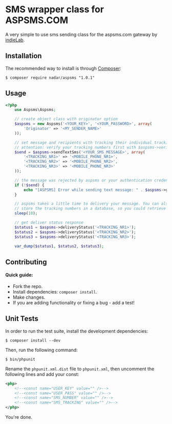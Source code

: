 SMS wrapper class for ASPSMS.COM
================

A very simple to use sms sending class for the aspsms.com gateway by
[indieLab](http://www.indielab.ch).

Installation
------------

The recommended way to install is through
[Composer](http://getcomposer.org):

```
$ composer require nadar/aspsms "1.0.1"
```

Usage
-----------

``` php
<?php
    use Aspsms\Aspsms;

    // create object class with originator option
    $aspsms = new Aspsms('<YOUR_KEY>', '<YOUR_PASSWORD>', array(
        'Originator' => '<MY_SENDER_NAME>'
    ));

    // set message and recipients with tracking their individual tracking numbers.
    // attention: verify your tracking numbers first with $aspsms->verifyTrackingNumber(..);
    $send = $aspsms->sendTextSms('<YOUR_SMS_MESSAGE>', array(
        '<TRACKING_NR1>' => '<MOBILE_PHONE_NR1>',
        '<TRACKING_NR2>' => '<MOBILE_PHONE_NR2>',
        '<TRACKING_NR3>' => '<MOBILE_PHONE_NR3>'
    ));

    // the message was rejected by aspsms or your authentication credentials where wrong.
    if (!$send) {
        echo "[ASPSMS] Error while sending text message: " . $aspsms->getSendStatus();
    }

    // aspsms takes a little time to delivery your message. You can also send the message and
    // store the tracking numbers in a database, so you could retrieve the delivery status later.
    sleep(10);

    // get deliver status response
    $status1 = $aspsms->deliveryStatus('<TRACKING_NR1>');
    $status2 = $aspsms->deliveryStatus('<TRACKING_NR2>');
    $status3 = $aspsms->deliveryStatus('<TRACKING_NR3>');

    var_dump($status1, $status2, $status3);
```

Contributing
------------

#### Quick guide:

 * Fork the repo.
 * Install dependencies: `composer install`.
 * Make changes.
 * If you are adding functionality or fixing a bug - add a test!

Unit Tests
----------

In order to run the test suite, install the development dependencies:

```
$ composer install --dev
```

Then, run the following command:

```
$ bin/phpunit
```

Rename the `phpunit.xml.dist` file to `phpunit.xml`, then uncomment the
following lines and add your const:

``` xml
<php>
    <!--<const name="USER_KEY" value="" />-->
    <!--<const name="USER_PASS" value="" />-->
    <!--<const name="SMS_NUMBER" value="" />-->
    <!--<const name="SMS_TRACKING" value="" />-->
</php>
```

You're done.
